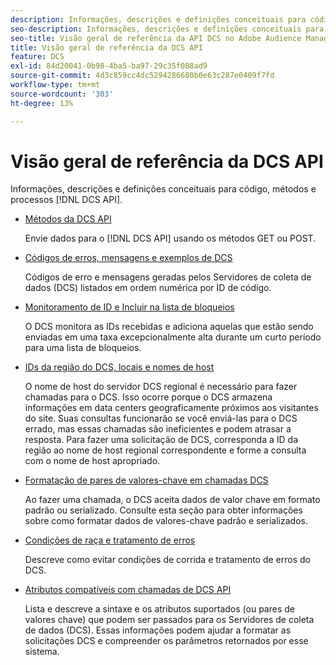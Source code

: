 ```yaml
---
description: Informações, descrições e definições conceituais para código, métodos e processos da API DCS.
seo-description: Informações, descrições e definições conceituais para código, métodos e processos da API DCS no Adobe Audience Manager (AAM).
seo-title: Visão geral de referência da API DCS no Adobe Audience Manager (AAM)
title: Visão geral de referência da DCS API
feature: DCS
exl-id: 84d20041-0b98-4ba5-ba97-29c35f088ad9
source-git-commit: 4d3c859cc4dc5294286680b0e63c287e0409f7fd
workflow-type: tm+mt
source-wordcount: '303'
ht-degree: 13%

---
```


# Visão geral de referência da DCS API

Informações, descrições e definições conceituais para código, métodos e processos [!DNL DCS API].

* [Métodos da DCS API](/help/using/api/dcs-intro/dcs-api-reference/dcs-api-methods.md)

   Envie dados para o [!DNL DCS API] usando os métodos GET ou POST.

* [Códigos de erros, mensagens e exemplos de DCS](/help/using/api/dcs-intro/dcs-api-reference/dcs-error-codes.md)

   Códigos de erro e mensagens geradas pelos Servidores de coleta de dados (DCS) listados em ordem numérica por ID de código.

* [Monitoramento de ID e Incluir na lista de bloqueios](/help/using/api/dcs-intro/dcs-api-reference/id-monitoring-denylisting.md)

   O DCS monitora as IDs recebidas e adiciona aquelas que estão sendo enviadas em uma taxa excepcionalmente alta durante um curto período para uma lista de bloqueios.

* [IDs da região do DCS, locais e nomes de host](/help/using/api/dcs-intro/dcs-api-reference/dcs-regions.md)

   O nome de host do servidor DCS regional é necessário para fazer chamadas para o DCS. Isso ocorre porque o DCS armazena informações em data centers geograficamente próximos aos visitantes do site. Suas consultas funcionarão se você enviá-las para o DCS errado, mas essas chamadas são ineficientes e podem atrasar a resposta. Para fazer uma solicitação de DCS, corresponda a ID da região ao nome de host regional correspondente e forme a consulta com o nome de host apropriado.

* [Formatação de pares de valores-chave em chamadas DCS](/help/using/api/dcs-intro/dcs-api-reference/dcs-key-format.md)

   Ao fazer uma chamada, o DCS aceita dados de valor chave em formato padrão ou serializado. Consulte esta seção para obter informações sobre como formatar dados de valores-chave padrão e serializados.

* [Condições de raça e tratamento de erros](/help/using/api/dcs-intro/dcs-api-reference/dcs-race-conditions.md)

   Descreve como evitar condições de corrida e tratamento de erros do DCS.

* [Atributos compatíveis com chamadas de DCS API](/help/using/api/dcs-intro/dcs-api-reference/dcs-keys.md)

   Lista e descreve a sintaxe e os atributos suportados (ou pares de valores chave) que podem ser passados para os Servidores de coleta de dados (DCS). Essas informações podem ajudar a formatar as solicitações DCS e compreender os parâmetros retornados por esse sistema.
